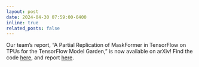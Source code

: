 ```yaml
---
layout: post
date: 2024-04-30 07:59:00-0400
inline: true 
related_posts: false
---
```


Our team’s report, “A Partial Replication of MaskFormer in TensorFlow on TPUs for the TensorFlow Model Garden,” is now available on arXiv! Find the code [here](https://github.com/PurdueDualityLab/tf-maskformer/tree/PR_Draft), and report [here](https://arxiv.org/pdf/2404.18801).